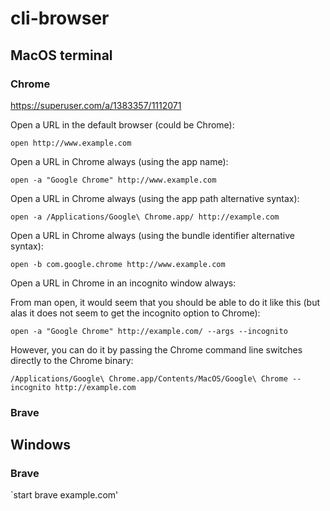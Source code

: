 # cli-browser

## MacOS terminal

### Chrome

https://superuser.com/a/1383357/1112071

Open a URL in the default browser (could be Chrome):

`open http://www.example.com`

Open a URL in Chrome always (using the app name):

`open -a "Google Chrome" http://www.example.com`

Open a URL in Chrome always (using the app path alternative syntax):

`open -a /Applications/Google\ Chrome.app/ http://example.com`

Open a URL in Chrome always (using the bundle identifier alternative syntax):

`open -b com.google.chrome http://www.example.com`

Open a URL in Chrome in an incognito window always:

From man open, it would seem that you should be able to do it like this (but alas it does not seem to get the incognito option to Chrome):

`open -a "Google Chrome" http://example.com/ --args --incognito`

However, you can do it by passing the Chrome command line switches directly to the Chrome binary:

`/Applications/Google\ Chrome.app/Contents/MacOS/Google\ Chrome --incognito http://example.com`

### Brave

## Windows 

### Brave

`start brave example.com'
